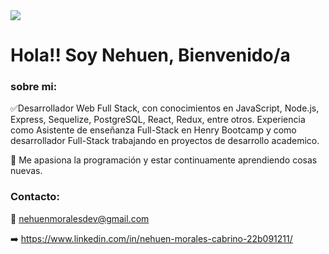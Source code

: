 <img src='.'>

# Hola!! Soy Nehuen, Bienvenido/a  

### sobre mi:

✅Desarrollador Web Full Stack, con conocimientos en JavaScript, Node.js, Express, Sequelize, PostgreSQL, React, Redux, entre otros.
Experiencia como Asistente de enseñanza Full-Stack en Henry Bootcamp y como desarrollador Full-Stack trabajando en proyectos de desarrollo academico.

🚀 Me apasiona la programación y estar continuamente aprendiendo cosas nuevas.


### Contacto:

📩 nehuenmoralesdev@gmail.com

➡️ https://www.linkedin.com/in/nehuen-morales-cabrino-22b091211/

